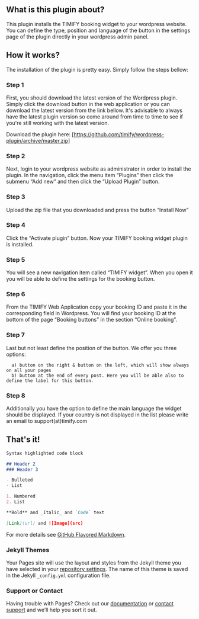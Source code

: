 ## What is this plugin about?

This plugin installs the TIMIFY booking widget to your wordpress website. You can define the type, position and language of the button in the settings page of the plugin directly in your wordpress admin panel.

## How it works?

The installation of the plugin is pretty easy. Simply follow the steps bellow:

### Step 1

First, you should download the latest version of the Wordpress plugin. Simply click the download button in the web application or you can download the latest version from the link bellow. It's advisable to always have the latest plugin version so come around from time to time to see if you're still working with the latest version.

Download the plugin here: [https://github.com/timify/wordpress-plugin/archive/master.zip]

### Step 2

Next, login to your wordpress website as administrator in order to install the plugin.
In the navigation, click the menu item “Plugins” then click the submenu “Add new” and then click the “Upload Plugin” button.

### Step 3
Upload the zip file that you downloaded and press the button “Install Now”

### Step 4
Click the “Activate plugin” button. Now your TIMIFY booking widget plugin is installed.

### Step 5
You will see a new navigation item called “TIMIFY widget”. When you open it you will be able to define the settings for the booking button. 

### Step 6
From the TIMIFY Web Application copy your booking ID and paste it in the corresponding field in Wordpress. You will find your booking ID at the bottom of the page “Booking buttons” in the section “Online booking”.

### Step 7
Last but not least define the position of the button. We offer you three options: 

      a) button on the right & button on the left, which will show always on all your pages
      b) button at the end of every post. Here you will be able also to define the label for this button.

### Step 8
Additionally you have the option to define the main language the widget should be displayed. If your country is not displayed in the list please write an email to support(at)timify.com

## That's it!

```markdown
Syntax highlighted code block

## Header 2
### Header 3

- Bulleted
- List

1. Numbered
2. List

**Bold** and _Italic_ and `Code` text

[Link](url) and ![Image](src)
```

For more details see [GitHub Flavored Markdown](https://guides.github.com/features/mastering-markdown/).

### Jekyll Themes

Your Pages site will use the layout and styles from the Jekyll theme you have selected in your [repository settings](https://github.com/timify/wordpress-plugin/settings). The name of this theme is saved in the Jekyll `_config.yml` configuration file.

### Support or Contact

Having trouble with Pages? Check out our [documentation](https://help.github.com/categories/github-pages-basics/) or [contact support](https://github.com/contact) and we’ll help you sort it out.
